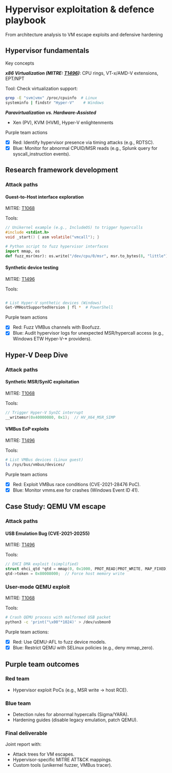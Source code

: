 # Hypervisor exploitation & defence playbook

From architecture analysis to VM escape exploits and defensive hardening

## Hypervisor fundamentals

Key concepts

***x86 Virtualization (MITRE: [T1496](https://attack.mitre.org/techniques/T1496/))***: CPU rings, VT-x/AMD-V extensions, EPT/NPT

Tool: Check virtualization support:

```bash
grep -E "svm|vmx" /proc/cpuinfo  # Linux
systeminfo | findstr "Hyper-V"    # Windows
```

***Paravirtualization vs. Hardware-Assisted***

* Xen (PV), KVM (HVM), Hyper-V enlightenments

Purple team actions

- [x] Red: Identify hypervisor presence via timing attacks (e.g., RDTSC).
- [x] Blue: Monitor for abnormal CPUID/MSR reads (e.g., Splunk query for syscall_instruction events).

## Research framework development

### Attack paths

#### Guest-to-Host interface exploration

MITRE: [T1068](https://attack.mitre.org/techniques/T1068/)

Tools:

```c
// Unikernel example (e.g., IncludeOS) to trigger hypercalls
#include <stdint.h>
void _start() { asm volatile("vmcall"); }
```

```python
# Python script to fuzz hypervisor interfaces
import mmap, os
def fuzz_msr(msr): os.write("/dev/cpu/0/msr", msr.to_bytes(8, "little"))
```

#### Synthetic device testing

MITRE: [T1496](https://attack.mitre.org/techniques/T1496/)

Tools:

```bash

# List Hyper-V synthetic devices (Windows)
Get-VMHostSupportedVersion | fl *  # PowerShell
```

Purple team actions

- [x] Red: Fuzz VMBus channels with Boofuzz.
- [x] Blue: Audit hypervisor logs for unexpected MSR/hypercall access (e.g., Windows ETW Hyper-V-* providers).

## Hyper-V Deep Dive

### Attack paths

#### Synthetic MSR/SynIC exploitation

MITRE: [T1068](https://attack.mitre.org/techniques/T1068/)

Tools:

```c
// Trigger Hyper-V SynIC interrupt
__writemsr(0x40000080, 0x1);  // HV_X64_MSR_SIMP
```

#### VMBus EoP exploits

MITRE: [T1496](https://attack.mitre.org/techniques/T1496/)

Tools:

```bash
# List VMBus devices (Linux guest)
ls /sys/bus/vmbus/devices/
```

Purple team actions

- [x] Red: Exploit VMBus race conditions (CVE-2021-28476 PoC).
- [x] Blue: Monitor vmms.exe for crashes (Windows Event ID 41).

## Case Study: QEMU VM escape

### Attack paths

#### USB Emulation Bug (CVE-2021-20255)

MITRE: [T1496](https://attack.mitre.org/techniques/T1496/)

Tools:

```c
// EHCI DMA exploit (simplified)
struct ehci_qtd *qtd = mmap(0, 0x1000, PROT_READ|PROT_WRITE, MAP_FIXED);
qtd->token = 0x80008000;  // Force host memory write
```

### User-mode QEMU exploit

MITRE: [T1068](https://attack.mitre.org/techniques/T1068/)

Tools:

```bash
# Crash QEMU process with malformed USB packet
python3 -c 'print("\x00"*1024)' > /dev/usbmon0
```

Purple team actions:

- [x] Red: Use QEMU-AFL to fuzz device models.
- [x] Blue: Restrict QEMU with SELinux policies (e.g., deny mmap_zero).

## Purple team outcomes

### Red team 

* Hypervisor exploit PoCs (e.g., MSR write -> host RCE).

### Blue team

* Detection rules for abnormal hypercalls (Sigma/YARA).
* Hardening guides (disable legacy emulation, patch QEMU).

### Final deliverable

Joint report with:

* Attack trees for VM escapes.
* Hypervisor-specific MITRE ATT&CK mappings.
* Custom tools (unikernel fuzzer, VMBus tracer).
